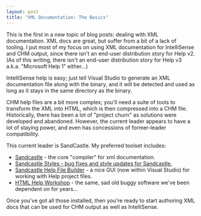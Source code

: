 ```yaml
---
layout: post
title: "XML Documentation: The Basics"
---
```

This is the first in a new topic of blog posts: dealing with XML documentation. XML docs are great, but suffer from a bit of a lack of tooling. I put most of my focus on using XML documentation for IntelliSense and CHM output, since there isn't an end-user distribution story for Help v2. (As of this writing, there isn't an end-user distribution story for Help v3 a.k.a. "Microsoft Help 1" either...)

IntelliSense help is easy; just tell Visual Studio to generate an XML documentation file along with the binary, and it will be detected and used as long as it stays in the same directory as the binary.

CHM help files are a bit more complex; you'll need a suite of tools to transform the XML into HTML, which is then compressed into a CHM file. Historically, there has been a lot of "project churn" as solutions were developed and abandoned. However, the current leader appears to have a lot of staying power, and even has concessions of former-leader compatibility.

This current leader is SandCastle. My preferred toolset includes:

- [Sandcastle](https://github.com/EWSoftware/SHFB) - the core "compiler" for xml documentation.
- [Sandcastle Styles - bug fixes and style updates for Sandcastle.](https://github.com/EWSoftware/SHFB)
- [Sandcastle Help File Builder](https://github.com/EWSoftware/SHFB) - a nice GUI (now within Visual Studio) for working with Help project files.
- [HTML Help Workshop](http://msdn.microsoft.com/en-us/library/ms669985.aspx?WT.mc_id=DT-MVP-5000058) - the same, sad old buggy software we've been dependent on for years...

Once you've got all those installed, then you're ready to start authoring XML docs that can be used for CHM output as well as IntelliSense.

